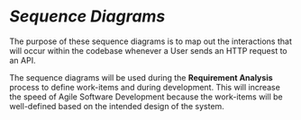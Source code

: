 # ___Sequence Diagrams___
The purpose of these sequence diagrams is to map out the interactions that will occur within the codebase whenever a User sends an HTTP request to an API.

The sequence diagrams will be used during the **Requirement Analysis** process to define work-items and during development. This will increase the speed of Agile Software Development because the work-items will be well-defined based on the intended design of the system.
